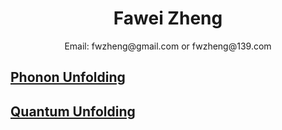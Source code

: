 # <center>Fawei Zheng</center>
 <center> Email: fwzheng@gmail.com or fwzheng@139.com</center>

## [Phonon Unfolding](/PU.html)
## [Quantum Unfolding](/QU.html)

